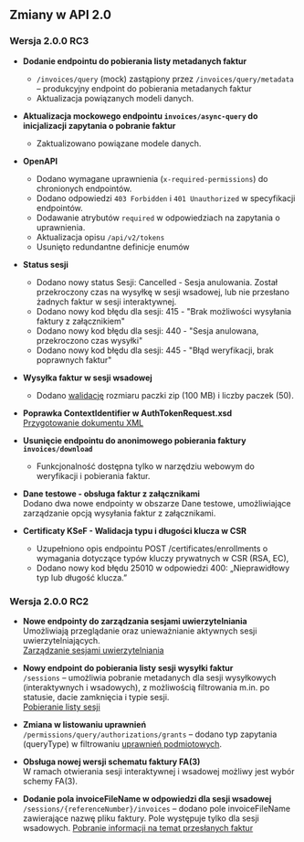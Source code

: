 ## Zmiany w API 2.0

### Wersja 2.0.0 RC3

- **Dodanie endpointu do pobierania listy metadanych faktur**  
  - `/invoices/query` (mock) zastąpiony przez `/invoices/query/metadata` – produkcyjny endpoint do pobierania metadanych faktur
  - Aktualizacja powiązanych modeli danych.

- **Aktualizacja mockowego endpointu `invoices/async-query` do inicjalizacji zapytania o pobranie faktur**
  - Zaktualizowano powiązane modele danych.

- **OpenAPI**
  - Dodano wymagane uprawnienia (`x-required-permissions`) do chronionych endpointów.
  - Dodano odpowiedzi `403 Forbidden` i `401 Unauthorized` w specyfikacji endpointów.
  - Dodawanie atrybutów ```required``` w odpowiedziach na zapytania o uprawnienia.
  - Aktualizacja opisu ```/api/v2/tokens```
  - Usunięto redundantne definicje enumów

- **Status sesji**
  - Dodano nowy status Sesji: Cancelled - Sesja anulowania. Został przekroczony czas na wysyłkę w sesji wsadowej, lub nie przesłano żadnych faktur w sesji interaktywnej.
  - Dodano nowy kod błędu dla sesji: 415 - "Brak możliwości wysyłania faktury z załącznikiem"
  - Dodano nowy kod błędu dla sesji: 440 - "Sesja anulowana, przekroczono czas wysyłki"
  - Dodano nowy kod błędu dla sesji: 445 - "Błąd weryfikacji, brak poprawnych faktur"

- **Wysyłka faktur w sesji wsadowej**
  - Dodano [walidację](faktury/weryfikacja-faktury.md#ograniczenia-ilo%C5%9Bciowe) rozmiaru paczki zip (100 MB) i liczby paczek (50).

- **Poprawka ContextIdentifier w AuthTokenRequest.xsd**  
  [Przygotowanie dokumentu XML](uwierzytelnianie.md#1-przygotowanie-dokumentu-xml-authtokenrequest)

- **Usunięcie endpointu do anonimowego pobierania faktury ```invoices/download```**  
  - Funkcjonalność dostępna tylko w narzędziu webowym do weryfikacji i pobierania faktur.

- **Dane testowe - obsługa faktur z załącznikami**  
  Dodano dwa nowe endpointy w obszarze Dane testowe, umożliwiające zarządzanie opcją wysyłania faktur z załącznikami.

- **Certificaty KSeF - Walidacja typu i długości klucza w CSR**  
  - Uzupełniono opis endpointu POST /certificates/enrollments o wymagania dotyczące typów kluczy prywatnych w CSR (RSA, EC),
  - Dodano nowy kod błędu 25010 w odpowiedzi 400: „Nieprawidłowy typ lub długość klucza.”

### Wersja 2.0.0 RC2
- **Nowe endpointy do zarządzania sesjami uwierzytelniania**  
  Umożliwiają przeglądanie oraz unieważnianie aktywnych sesji uwierzytelniających.  
  [Zarządzanie sesjami uwierzytelniania](auth/sesje.md)

- **Nowy endpoint do pobierania listy sesji wysyłki faktur**\
  `/sessions` – umożliwia pobranie metadanych dla sesji wysyłkowych (interaktywnych i wsadowych), z możliwością filtrowania m.in. po statusie, dacie zamknięcia i typie sesji.\
  [Pobieranie listy sesji](faktury/sesja-sprawdzenie-stanu-i-pobranie-upo.md#1-pobranie-listy-sesji)
  

- **Zmiana w listowaniu uprawnień**  
  `/permissions/query/authorizations/grants` – dodano typ zapytania (queryType) w filtrowaniu [uprawnień podmiotowych](uprawnienia.md#pobranie-listy-uprawnień-podmiotowych-do-obsługi-faktur).

- **Obsługa nowej wersji schematu faktury FA(3)**  
  W ramach otwierania sesji interaktywnej i wsadowej możliwy jest wybór schemy FA(3).

- **Dodanie pola invoiceFileName w odpowiedzi dla sesji wsadowej**\
  `/sessions/{referenceNumber}/invoices` – dodano pole invoiceFileName zawierające nazwę pliku faktury. Pole występuje tylko dla sesji wsadowych.
   [Pobranie informacji na temat przesłanych faktur](faktury/sesja-sprawdzenie-stanu-i-pobranie-upo.md#3-pobranie-informacji-na-temat-przesłanych-faktur)